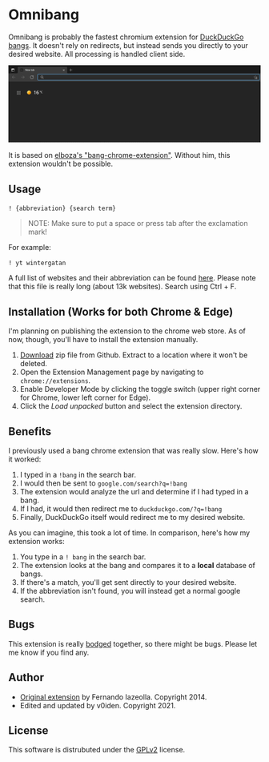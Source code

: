 # Omnibang

Omnibang is probably the fastest chromium extension for [DuckDuckGo bangs](https://duckduckgo.com/bang). It doesn't rely on redirects, but instead sends you directly to your desired website. All processing is handled client side. 

![Demonstration](readme/demonstration.gif)

It is based on [elboza's "bang-chrome-extension"](https://github.com/elboza/bang-chrome-extension). Without him, this extension wouldn't be possible. 

## Usage
```
! {abbreviation} {search term}
```
> NOTE: Make sure to put a space or press tab after the exclamation mark!

For example:
```
! yt wintergatan
```

A full list of websites and their abbreviation can be found [here](banglist.md). Please note that this file is really long (about 13k websites). Search using Ctrl + F.

## Installation (Works for both Chrome & Edge)
I'm planning on publishing the extension to the chrome web store. As of now, though, you'll have to install the extension manually. 
1) [Download](https://github.com/v0iden/omnibang/archive/refs/heads/master.zip) zip file from Github. Extract to a location where it won't be deleted.
2) Open the Extension Management page by navigating to `chrome://extensions`.
3) Enable Developer Mode by clicking the toggle switch (upper right corner for Chrome, lower left corner for Edge).
4) Click the *Load unpacked* button and select the extension directory.

## Benefits
I previously used a bang chrome extension that was really slow. Here's how it worked:

1) I typed in a `!bang` in the search bar. 
2) I would then be sent to `google.com/search?q=!bang`
3) The extension would analyze the url and determine if I had typed in a bang. 
4) If I had, it would then redirect me to `duckduckgo.com/?q=!bang`
5) Finally, DuckDuckGo itself would redirect me to my desired website. 

As you can imagine, this took a lot of time. In comparison, here's how my extension works:

1) You type in a `! bang` in the search bar.
2) The extension looks at the bang and compares it to a **local** database of bangs. 
3) If there's a match, you'll get sent directly to your desired website. 
4) If the abbreviation isn't found, you will instead get a normal google search. 

## Bugs
This extension is really [bodged](https://youtu.be/lIFE7h3m40U) together, so there might be bugs. Please let me know if you find any. 

## Author

- [Original extension](https://github.com/elboza/bang-chrome-extension) by Fernando Iazeolla. Copyright 2014. 
- Edited and updated by v0iden. Copyright 2021.

## License
This software is distrubuted under the [GPLv2](license.md) license.
